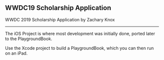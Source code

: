 WWDC19 Scholarship Application
------------------------------

WWDC 2019 Scholarship Application by Zachary Knox

---

The iOS Project is where most development was initially done, ported later to the PlaygroundBook.

Use the Xcode project to build a PlaygroundBook, which you can then run on an iPad.
